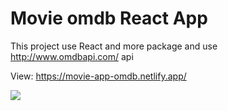 # Movie omdb React App

This project use React and more package and use http://www.omdbapi.com/ api

View: https://movie-app-omdb.netlify.app/

<img src="https://d33wubrfki0l68.cloudfront.net/601130e8bf936bf1cf3177ba/screenshot.png" />
